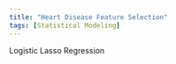 ```yaml
---
title: "Heart Disease Feature Selection"
tags: [Statistical Modeling]
---
```


Logistic Lasso Regression